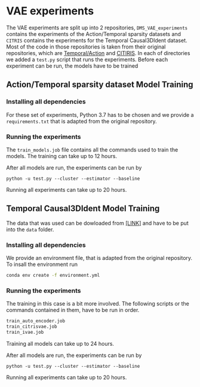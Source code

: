 # VAE experiments

The VAE experiments are split up into 2 repositories, `DMS_VAE_experiments` contains the experiments
of the Action/Temporal sparsity datasets and `CITRIS` contains the experiments
for the Temporal Causal3DIdent dataset. Most of the code in those repositories is 
taken from their original repositories, which are [Temporal/Action](https://github.com/slachapelle/disentanglement_via_mechanism_sparsity/tree/main)
and [CITIRIS](https://github.com/phlippe/CITRIS/tree/main).
In each of directories we added a `test.py` script that runs the experiments. 
Before each experiment can be run, the models have to be trained

## Action/Temporal sparsity dataset Model Training

### Installing all dependencies
For these set of experiments, Python 3.7 has to be chosen and we provide a `requirements.txt` that is adapted
from the original repository. 

### Running the experiments

The `train_models.job` file contains all the commands used to train the models. The training can take up to 12 hours. 

After all models are run, the experiments can be run by 

```
python -u test.py --cluster --estimator --baseline
```

Running all experiments can take up to 20 hours. 

## Temporal Causal3DIdent Model Training

The data that was used can be dowloaded from [[LINK]](https://zenodo.org/records/6637749#.YqcWCnVBxCA)
and have to be put into the `data` folder. 

### Installing all dependencies

We provide an environment file, that is adapted from the original repository. To insall the environment
run
```bash
conda env create -f environment.yml
```

### Running the experiments

The training in this case is a bit more involved. The following scripts or the commands contained in them, have 
to be run in order. 
```bash
train_auto_encoder.job
train_citrisvae.job
train_ivae.job
```
Training all models can take up to 24 hours. 

After all models are run, the experiments can be run by 
```
python -u test.py --cluster --estimator --baseline
```
Running all experiments can take up to 20 hours. 
